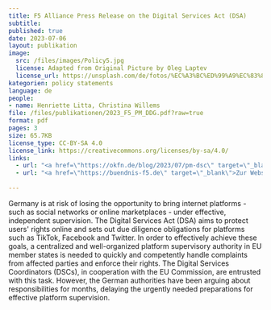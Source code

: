 ```yaml
---
title: F5 Alliance Press Release on the Digital Services Act (DSA)
subtitle: 
published: true
date: 2023-07-06
layout: publikation
image:
  src: /files/images/Policy5.jpg
  license: Adapted from Original Picture by Oleg Laptev
  license_url: https://unsplash.com/de/fotos/%EC%A3%BC%ED%99%A9%EC%83%89-%EB%B2%BD%EC%97%90-%EC%A3%BC%ED%99%A9%EC%83%89-%ED%99%95%EC%84%B1%EA%B8%B0-QRKJwE6yfJo
kategorien: policy statements
language: de
people:
- name: Henriette Litta, Christina Willems
file: /files/publikationen/2023_F5_PM_DDG.pdf?raw=true
format: pdf
pages: 3
size: 65.7KB
license_type: CC-BY-SA 4.0
license_link: https://creativecommons.org/licenses/by-sa/4.0/
links: 
  - url: "<a href=\"https://okfn.de/blog/2023/07/pm-dsc\" target=\"_blank\">Zum Blogartikel</a>"
  - url: "<a href=\"https://buendnis-f5.de\" target=\"_blank\">Zur Website des Bündnis F5</a>"
  
---
```


Germany is at risk of losing the opportunity to bring internet platforms - such as social networks or online marketplaces - under effective, independent supervision. The Digital Services Act (DSA) aims to protect users' rights online and sets out due diligence obligations for platforms such as TikTok, Facebook and Twitter. In order to effectively achieve these goals, a centralized and well-organized platform supervisory authority in EU member states is needed to quickly and competently handle complaints from affected parties and enforce their rights. The Digital Services Coordinators (DSCs), in cooperation with the EU Commission, are entrusted with this task. However, the German authorities have been arguing about responsibilities for months, delaying the urgently needed preparations for effective platform supervision. 
